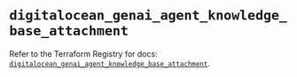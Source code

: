 # `digitalocean_genai_agent_knowledge_base_attachment`

Refer to the Terraform Registry for docs: [`digitalocean_genai_agent_knowledge_base_attachment`](https://registry.terraform.io/providers/digitalocean/digitalocean/2.65.0/docs/resources/genai_agent_knowledge_base_attachment).
